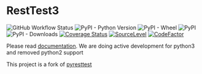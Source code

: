 RestTest3
=========

![GitHub Workflow Status](https://img.shields.io/github/workflow/status/crazi-coder/resttest3/Python%20package) 
![PyPI - Python Version](https://img.shields.io/pypi/pyversions/resttest3)
![PyPI - Wheel](https://img.shields.io/pypi/wheel/resttest3)
![PyPI](https://img.shields.io/pypi/v/resttest3)
![PyPI - Downloads](https://img.shields.io/pypi/dm/resttest3)
[![Coverage Status](https://coveralls.io/repos/github/crazi-coder/resttest3/badge.svg)](https://coveralls.io/github/crazi-coder/resttest3/)
[![SourceLevel](https://app.sourcelevel.io/github/crazi-coder/resttest3.svg)](https://app.sourcelevel.io/github/crazi-coder/resttest3/)
[![CodeFactor](https://www.codefactor.io/repository/github/crazi-coder/resttest3/badge)](https://www.codefactor.io/repository/github/crazi-coder/resttest3/)



Please read [documentation](https://crazicoder.com/). We are doing active development for python3 and removed python2 support 

This project is a fork of [pyresttest](https://github.com/svanoort/pyresttest)
